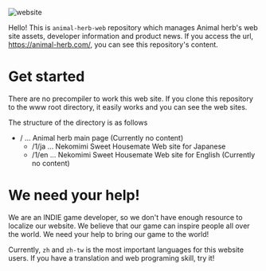![website](https://user-images.githubusercontent.com/10524945/146676931-1bf45b72-351f-472d-bf22-c71202828693.jpg)

Hello! This is `animal-herb-web` repository which manages Animal herb's web site assets, developer information and product news. If you access the url, https://animal-herb.com/, you can see this repository's content.

# Get started

There are no precompiler to work this web site. If you clone this repository to the www root directory, it easily works and you can see the web sites.

The structure of the directory is as follows

- / ... Animal herb main page (Currently no content)
  - /1/ja ... Nekomimi Sweet Housemate Web site for Japanese
  - /1/en ... Nekomimi Sweet Housemate Web site for English (Currently no content)

# We need your help!

We are an INDIE game developer, so we don't have enough resource to localize our website. We believe that our game can inspire people all over the world. We need your help to bring our game to the world!

Currently, `zh` and `zh-tw` is the most important languages for this website users. If you have a translation and web programing skill, try it!
